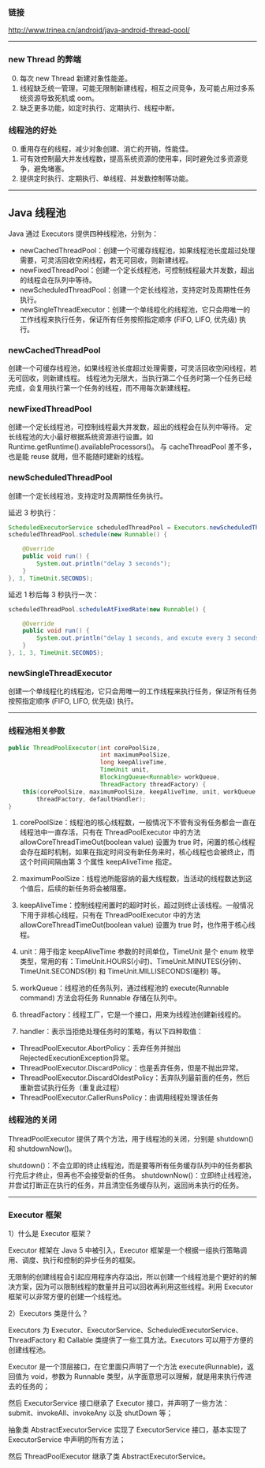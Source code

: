 ### 链接

<http://www.trinea.cn/android/java-android-thread-pool/>

---

### new Thread 的弊端

0. 每次 new Thread 新建对象性能差。
0. 线程缺乏统一管理，可能无限制新建线程，相互之间竞争，及可能占用过多系统资源导致死机或 oom。
0. 缺乏更多功能，如定时执行、定期执行、线程中断。

### 线程池的好处

0. 重用存在的线程，减少对象创建、消亡的开销，性能佳。
0. 可有效控制最大并发线程数，提高系统资源的使用率，同时避免过多资源竞争，避免堵塞。
0. 提供定时执行、定期执行、单线程、并发数控制等功能。

---

## Java 线程池

Java 通过 Executors 提供四种线程池，分别为：
* newCachedThreadPool：创建一个可缓存线程池，如果线程池长度超过处理需要，可灵活回收空闲线程，若无可回收，则新建线程。
* newFixedThreadPool：创建一个定长线程池，可控制线程最大并发数，超出的线程会在队列中等待。
* newScheduledThreadPool：创建一个定长线程池，支持定时及周期性任务执行。
* newSingleThreadExecutor：创建一个单线程化的线程池，它只会用唯一的工作线程来执行任务，保证所有任务按照指定顺序 (FIFO, LIFO, 优先级) 执行。

### newCachedThreadPool

创建一个可缓存线程池，如果线程池长度超过处理需要，可灵活回收空闲线程，若无可回收，则新建线程。
线程池为无限大，当执行第二个任务时第一个任务已经完成，会复用执行第一个任务的线程，而不用每次新建线程。

### newFixedThreadPool

创建一个定长线程池，可控制线程最大并发数，超出的线程会在队列中等待。
定长线程池的大小最好根据系统资源进行设置。如 Runtime.getRuntime().availableProcessors()。
与 cacheThreadPool 差不多，也是能 reuse 就用，但不能随时建新的线程。

### newScheduledThreadPool

创建一个定长线程池，支持定时及周期性任务执行。

延迟 3 秒执行：

```java
ScheduledExecutorService scheduledThreadPool = Executors.newScheduledThreadPool(5);
scheduledThreadPool.schedule(new Runnable() {

	@Override
	public void run() {
		System.out.println("delay 3 seconds");
	}
}, 3, TimeUnit.SECONDS);
```

延迟 1 秒后每 3 秒执行一次：

```java
scheduledThreadPool.scheduleAtFixedRate(new Runnable() {

	@Override
	public void run() {
		System.out.println("delay 1 seconds, and excute every 3 seconds");
	}
}, 1, 3, TimeUnit.SECONDS);
```

### newSingleThreadExecutor

创建一个单线程化的线程池，它只会用唯一的工作线程来执行任务，保证所有任务按照指定顺序 (FIFO, LIFO, 优先级) 执行。

---

### 线程池相关参数

```java
public ThreadPoolExecutor(int corePoolSize,
                          int maximumPoolSize,
                          long keepAliveTime,
                          TimeUnit unit,
                          BlockingQueue<Runnable> workQueue,
                          ThreadFactory threadFactory) {
    this(corePoolSize, maximumPoolSize, keepAliveTime, unit, workQueue,
        threadFactory, defaultHandler);
}
```

1. corePoolSize：线程池的核心线程数，一般情况下不管有没有任务都会一直在线程池中一直存活，只有在 ThreadPoolExecutor 中的方法 allowCoreThreadTimeOut(boolean value) 设置为 true 时，闲置的核心线程会存在超时机制，如果在指定时间没有新任务来时，核心线程也会被终止，而这个时间间隔由第 3 个属性 keepAliveTime 指定。

2. maximumPoolSize：线程池所能容纳的最大线程数，当活动的线程数达到这个值后，后续的新任务将会被阻塞。

3. keepAliveTime：控制线程闲置时的超时时长，超过则终止该线程。一般情况下用于非核心线程，只有在 ThreadPoolExecutor 中的方法 allowCoreThreadTimeOut(boolean value) 设置为 true 时，也作用于核心线程。

4. unit：用于指定 keepAliveTime 参数的时间单位，TimeUnit 是个 enum 枚举类型，常用的有：TimeUnit.HOURS(小时)、TimeUnit.MINUTES(分钟)、TimeUnit.SECONDS(秒) 和 TimeUnit.MILLISECONDS(毫秒) 等。

5. workQueue：线程池的任务队列，通过线程池的 execute(Runnable command) 方法会将任务 Runnable 存储在队列中。

6. threadFactory：线程工厂，它是一个接口，用来为线程池创建新线程的。

7. handler：表示当拒绝处理任务时的策略，有以下四种取值：


* ThreadPoolExecutor.AbortPolicy：丢弃任务并抛出RejectedExecutionException异常。
* ThreadPoolExecutor.DiscardPolicy：也是丢弃任务，但是不抛出异常。
* ThreadPoolExecutor.DiscardOldestPolicy：丢弃队列最前面的任务，然后重新尝试执行任务（重复此过程）
* ThreadPoolExecutor.CallerRunsPolicy：由调用线程处理该任务

### 线程池的关闭

ThreadPoolExecutor 提供了两个方法，用于线程池的关闭，分别是 shutdown() 和 shutdownNow()。

shutdown()：不会立即的终止线程池，而是要等所有任务缓存队列中的任务都执行完后才终止，但再也不会接受新的任务。
shutdownNow()：立即终止线程池，并尝试打断正在执行的任务，并且清空任务缓存队列，返回尚未执行的任务。

---

### Executor 框架

1）什么是 Executor 框架？

Executor 框架在 Java 5 中被引入，Executor 框架是一个根据一组执行策略调用、调度、执行和控制的异步任务的框架。

无限制的创建线程会引起应用程序内存溢出，所以创建一个线程池是个更好的的解决方案，因为可以限制线程的数量并且可以回收再利用这些线程。利用 Executor 框架可以非常方便的创建一个线程池。

2）Executors 类是什么？

Executors 为 Executor、ExecutorService、ScheduledExecutorService、ThreadFactory 和 Callable 类提供了一些工具方法。Executors 可以用于方便的创建线程池。

Executor 是一个顶层接口，在它里面只声明了一个方法 execute(Runnable)，返回值为 void，参数为 Runnable 类型，从字面意思可以理解，就是用来执行传进去的任务的；

然后 ExecutorService 接口继承了 Executor 接口，并声明了一些方法：submit、invokeAll、invokeAny 以及 shutDown 等；

抽象类 AbstractExecutorService 实现了 ExecutorService 接口，基本实现了 ExecutorService 中声明的所有方法；

然后 ThreadPoolExecutor 继承了类 AbstractExecutorService。
